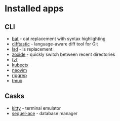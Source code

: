 # Installed apps

## CLI

-   [bat](https://github.com/sharkdp/bat) - cat replacement with syntax highlighting
-   [difftastic](https://github.com/Wilfred/difftastic) - language-aware diff tool for Git
-   [lsd](https://github.com/Peltoche/lsd) - ls replacement
-   [zoxide](https://github.com/ajeetdsouza/zoxide) - quickly switch between recent directories
-   [fzf](https://github.com/junegunn/fzf)
-   [kubectx](https://github.com/ahmetb/kubectx)
-   [neovim](https://github.com/neovim/neovim)
-   [ripgrep](https://github.com/BurntSushi/ripgrep)
-   [tmux](https://github.com/tmux/tmux)

## Casks

-   [kitty](https://github.com/kovidgoyal/kitty) - terminal emulator
-   [sequel-ace](https://github.com/Sequel-Ace/Sequel-Ace) - database manager
